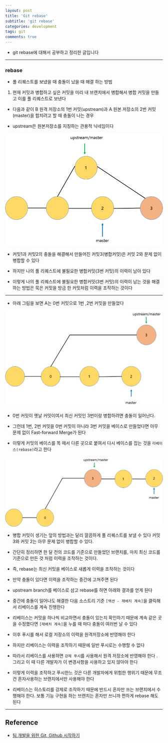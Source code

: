 ```yaml
---
layout: post
title: 'Git rebase'
subtitle: 'git rebase'
categories: development
tags: git
comments: true
---
```


- git rebase에 대해서 공부하고 정리한 글입니다

---

### rebase

- 풀 리퀘스트를 보냈을 때 충돌이 났을 때 해결 하는 방법

1. 현재 커밋과 병합하고 싶은 커밋을 미리 내 브랜치에서 병합해서 병합 커밋을 만들고 이를 풀 리퀘스트로 보낸다

- 다음과 같이 B 원격 저장소의 1번 커밋(upstream)과 A 원본 저장소의 2번 커밋(master)을 합치려고 할 때 충돌이 나는 경우

- upstream은 원본저장소를 지칭하는 관용적 닉네임이다

 <img src="https://github.com/ibtg/ibtg.github.io/blob/master/assets/img/post_img/2020-08-06-git-rebase1.png?raw=true">

- 커밋1과 커밋2의 충돌을 해결해서 만들어진 커밋3(병합커밋)은 커밋 2와 문제 없이 병합할 수 있다

- 하지만 나의 풀 리퀘스트에 불필요한 병합커밋(3번 커밋)의 이력이 남아 있다

- 이렇게 나의 풀 리퀘스트에 불필요한 병합커밋(3번 커밋)의 이력이 남는 것을 해결하는 방법은 묵은 커밋을 방금 한 커밋처럼 이력을 조작하는 것이다

---

- 아래 그림을 보면 A는 0번 커밋으로 1번 ,2번 커밋을 만들었다

 <img src="https://github.com/ibtg/ibtg.github.io/blob/master/assets/img/post_img/2020-08-06-git-rebase2.png?raw=true">

- 0번 커밋이 옛날 커밋이여서 최신 커밋인 3번이랑 병합하려면 충돌이 일어난다.

- 그런데 1번, 2번 커밋을 0번 커밋이 아니라 3번 커밋을 베이스로 만들었다면 아무 문제 없이 Fast-forward Merge가 된다

- 이렇게 커밋의 베이스를 똑 떼서 다른 곳으로 붙여서 다시 베이스를 잡는 것을 `리베이스(rebase)`라고 한다

 <img src="https://github.com/ibtg/ibtg.github.io/blob/master/assets/img/post_img/2020-08-06-git-rebase3.png?raw=true">

- 병합 커밋이 생기는 앞의 방법과는 달리 깔끔하게 풀 리퀘스트를 보낼 수 있다 커밋 3와 커밋 2는 아무 문제 없이 병합할 수 있다.

- 간단히 정리하면 한 달 전의 코드를 기준으로 만들었던 브랜치를, 마치 최신 코드를 기준으로 만든 것 처럼 이력을 조작하는 것이다.

- 즉, rebase는 최신 커밋을 베이스로 새롭게 이력을 조작하는 것이다

- 만약 충돌이 있다면 이력을 조작하는 중간에 고쳐주면 된다

- upstream branch를 베이스로 삼고 rebase를 하면 아래와 결과를 얻게 된다

- 중간에 충돌이 일어나도 해결한 다음 소스트리 기준 `[액션 - 재배치 계속]`을 클릭해서 리베이스를 계속 진행한다

- 리베이스는 커밋을 하나씩 비교하면서 충돌이 있는지 확인하기 때문에 계속 같은 곳을 수정했다면 `[재배치 계속]`을 누를 때 마다 충돌이 여러번 날 수 있다

* 이후 푸시를 해서 로컬 저장소의 이력을 원격저장소에 반영해야 한다

* 하지만 리베이스는 이력을 조작하기 때문에 일반 푸시로는 수행할 수 없다

* 따라서 리베이스를 사용하면 `강제 푸시`를 사용해서 원격 저장소에 반영해야 한다 . 그리고 이 때 다른 개발자가 이 변경사항을 사용하고 있지 않아야 한다

* 이렇게 이력을 조작하고 푸시한느 것은 다른 개발자에게 위험한 행위기 때문에 무조건 혼자사용하는 브랜치에서만 사용해야 한다

* 리베이스는 히스토리를 강제로 조작하기 때문에 반드시 혼자만 쓰는 브랜치에서 수행해야 한다. 보통 기능 구현을 하는 브랜치는 혼자만 쓰니까 편하게 rebase 해도 된다

---

## Reference

- [팀 개발을 위한 Git, Github 시작하기](http://www.yes24.com/Product/Goods/85382769)

